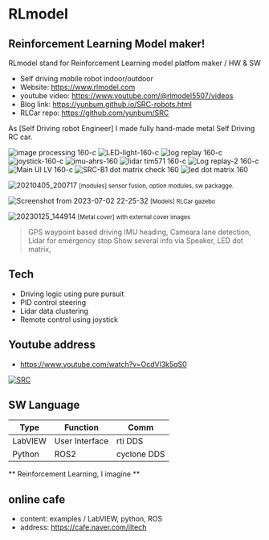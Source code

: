 # RLmodel
## Reinforcement Learning Model maker!

RLmodel stand for Reinforcement Learning model platfom maker / HW & SW
- Self driving mobile robot indoor/outdoor
- Website: https://www.rlmodel.com  
- youtube video: https://www.youtube.com/@rlmodel5507/videos
- Blog link: https://yunbum.github.io/SRC-robots.html 
- RLCar repo: https://github.com/yunbum/SRC

As [Self Driving robot Engineer] I made fully hand-made metal Self Driving RC car.

![image processing 160-c](https://user-images.githubusercontent.com/32663016/114257381-adb31300-99fa-11eb-90b2-57a7fb8b82c7.gif) ![LED-light-160-c](https://user-images.githubusercontent.com/32663016/114257482-59f4f980-99fb-11eb-8674-71499f57c0c6.gif)
![log replay 160-c](https://user-images.githubusercontent.com/32663016/114257416-e226cf00-99fa-11eb-8655-66ba58ff0f10.gif) ![joystick-160-c](https://user-images.githubusercontent.com/32663016/114257581-e99aa800-99fb-11eb-80af-da88f095bed0.gif) ![imu-ahrs-160](https://user-images.githubusercontent.com/32663016/114257636-4eee9900-99fc-11eb-9eea-5b2890e479a3.gif) ![lidar tim571 160-c](https://user-images.githubusercontent.com/32663016/114258252-4d26d480-9a00-11eb-8abc-1d00f7622237.gif) ![Log replay-2 160-c](https://user-images.githubusercontent.com/32663016/114258914-13a49800-9a05-11eb-9063-70b9dd63f81b.gif) ![Main UI LV 160-c](https://user-images.githubusercontent.com/32663016/114259825-db548800-9a0b-11eb-873d-3fdf2ec07158.gif) ![SRC-B1 dot matrix check 160](https://user-images.githubusercontent.com/32663016/114260465-017c2700-9a10-11eb-8645-e4bc459dd39d.gif) ![led dot matrix 160](https://user-images.githubusercontent.com/32663016/114260581-d0e8bd00-9a10-11eb-8ba6-9ad319d76029.gif)


![20210405_200717](https://user-images.githubusercontent.com/32663016/162663695-090a10b3-bb3a-4b01-8e38-c645c6876a0e.jpg)
<small>[modules] sensor fusion, option modules, sw packagge.</small>

![Screenshot from 2023-07-02 22-25-32](https://github.com/yunbum/yunbum/assets/32663016/de8404a0-8504-46d8-a93d-eef94dad1551)
<small>[Models] RLCar gazebo </small>

![20230125_144914](https://user-images.githubusercontent.com/32663016/219405496-c3e24c64-dc86-48ed-8aca-e7f20e3c9d7b.jpg)
<small>[Metal cover] with external cover images</small>

>GPS waypoint based driving
>IMU heading, Cameara lane detection, Lidar for emergency stop
>Show several info via Speaker, LED dot matrix,

## Tech
- Driving logic using pure pursuit
- PID control steering
- Lidar data clustering
- Remote control using joystick

## Youtube address
- https://www.youtube.com/watch?v=OcdVl3k5qS0

[![SRC](http://img.youtube.com/vi/OcdVl3k5qS0/0.jpg)](https://youtu.be/OcdVl3k5qS0=0s) 

## SW Language
| Type | Function | Comm |
|------|-------|-----|
| LabVIEW | User Interface | rti DDS |
| Python | ROS2 | cyclone DDS |

** Reinforcement Learning, I imagine **

## online cafe
- content: examples / LabVIEW, python, ROS
- address: https://cafe.naver.com/iltech





